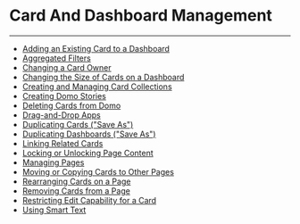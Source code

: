 


Card And Dashboard Management
=============================
***
* [Adding an Existing Card to a Dashboard](../../raw_kb/article/adding_an_existing_card_to_a_dashboard/index.html)
* [Aggregated Filters](../../raw_kb/article/aggregated_filters/index.html)
* [Changing a Card Owner](../../raw_kb/article/changing_a_card_owner/index.html)
* [Changing the Size of Cards on a Dashboard](../../raw_kb/article/changing_the_size_of_cards_on_a_dashboard/index.html)
* [Creating and Managing Card Collections](../../raw_kb/article/creating_and_managing_card_collections/index.html)
* [Creating Domo Stories](../../raw_kb/article/creating_domo_stories/index.html)
* [Deleting Cards from Domo](../../raw_kb/article/deleting_cards_from_domo/index.html)
* [Drag-and-Drop Apps](../../raw_kb/article/draganddrop_apps/index.html)
* [Duplicating Cards ("Save As")](../../raw_kb/article/duplicating_cards_save_as/index.html)
* [Duplicating Dashboards ("Save As")](../../raw_kb/article/duplicating_dashboards_save_as/index.html)
* [Linking Related Cards](../../raw_kb/article/linking_related_cards/index.html)
* [Locking or Unlocking Page Content](../../raw_kb/article/locking_or_unlocking_page_content/index.html)
* [Managing Pages](../../raw_kb/article/managing_pages/index.html)
* [Moving or Copying Cards to Other Pages](../../raw_kb/article/moving_or_copying_cards_to_other_pages/index.html)
* [Rearranging Cards on a Page](../../raw_kb/article/rearranging_cards_on_a_page/index.html)
* [Removing Cards from a Page](../../raw_kb/article/removing_cards_from_a_page/index.html)
* [Restricting Edit Capability for a Card](../../raw_kb/article/restricting_edit_capability_for_a_card/index.html)
* [Using Smart Text](../../raw_kb/article/using_smart_text/index.html)
